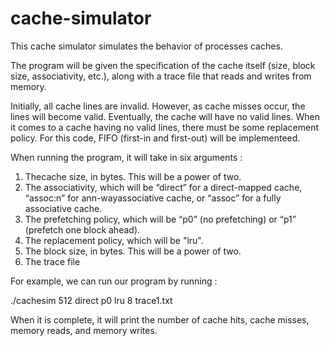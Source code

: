 # cache-simulator
This cache simulator simulates the behavior of processes caches.

The program will be given the specification of the cache itself (size, block size, associativity, etc.), along with a trace file that reads and writes from memory.

Initially, all cache lines are invalid. However, as cache misses occur, the lines will become valid. Eventually, the cache will have no valid lines.
When it comes to a cache having no valid lines, there must be some replacement policy. For this code, FIFO (first-in and first-out) will be implementeed.

When running the program, it will take in six arguments :
1. Thecache size, in bytes. This will be a power of two.
2. The associativity, which will be “direct” for a direct-mapped cache, “assoc:n” for ann-wayassociative cache, or “assoc” for a fully associative cache.
3. The prefetching policy, which will be “p0” (no prefetching) or “p1” (prefetch one block ahead).
4. The replacement policy, which will be "lru".
5. The block size, in bytes. This will be a power of two.
6. The trace file

For example, we can run our program by running :

./cachesim 512 direct p0 lru 8 trace1.txt

When it is complete, it will print the number of cache hits, cache misses, memory reads, and memory writes.
